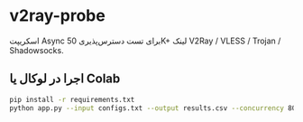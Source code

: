 # v2ray-probe

اسکریپت Async برای تست دسترس‌پذیری 50K+ لینک V2Ray / VLESS / Trojan / Shadowsocks.

## اجرا در لوکال یا Colab
```bash
pip install -r requirements.txt
python app.py --input configs.txt --output results.csv --concurrency 800
